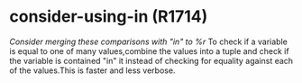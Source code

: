 # consider-using-in (R1714)
*Consider merging these comparisons with \"in\" to %r* To check if a
variable is equal to one of many values,combine the values into a tuple
and check if the variable is contained \"in\" it instead of checking for
equality against each of the values.This is faster and less verbose.

